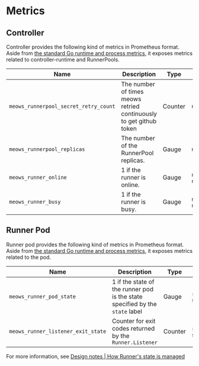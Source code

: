 Metrics
===========

## Controller

Controller provides the following kind of metrics in Prometheus format.
Aside from [the standard Go runtime and process metrics][standard], it exposes metrics related to controller-runtime and RunnerPools.

| Name                                  | Description                                                        | Type    | Labels                 |
| ------------------------------------- | ------------------------------------------------------------------ | ------- | ---------------------- |
| `meows_runnerpool_secret_retry_count` | The number of times meows retried continuously to get github token | Counter | `runnerpool`           |
| `meows_runnerpool_replicas`           | The number of the RunnerPool replicas.                             | Gauge   | `runnerpool`           |
| `meows_runner_online`                 | 1 if the runner is online.                                         | Gauge   | `runnerpool`, `runner` |
| `meows_runner_busy`                   | 1 if the runner is busy.                                           | Gauge   | `runnerpool`, `runner` |

## Runner Pod

Runner pod provides the following kind of metrics in Prometheus format.
Aside from [the standard Go runtime and process metrics][standard], it exposes metrics related to the pod.

| Name                               | Description                                                                  | Type    | Labels                |
| ---------------------------------- | ---------------------------------------------------------------------------- | ------- | --------------------- |
| `meows_runner_pod_state`           | 1 if the state of the runner pod is the state specified by the `state` label | Gauge   | `runnerpool`, `state` |
| `meows_runner_listener_exit_state` | Counter for exit codes returned by the `Runner.Listener`                     | Counter | `runnerpool`, `state` |

For more information, see [Design notes | How Runner's state is managed](design.md#how-runners-state-is-managed)

[standard]: https://povilasv.me/prometheus-go-metrics/
